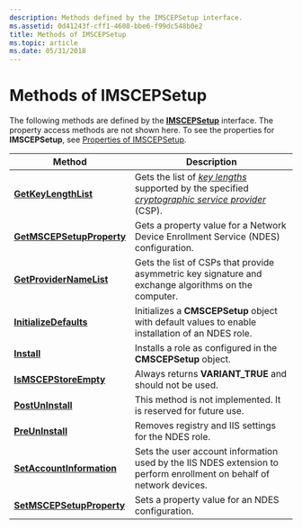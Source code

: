 ```yaml
---
description: Methods defined by the IMSCEPSetup interface.
ms.assetid: 0d41243f-cff1-4608-bbe6-f99dc548b0e2
title: Methods of IMSCEPSetup
ms.topic: article
ms.date: 05/31/2018
---
```


# Methods of IMSCEPSetup

The following methods are defined by the [**IMSCEPSetup**](/windows/desktop/api/Casetup/nn-casetup-imscepsetup) interface. The property access methods are not shown here. To see the properties for **IMSCEPSetup**, see [Properties of IMSCEPSetup](properties-of-imscepsetup.md).



| Method                                                             | Description                                                                                                                                                                                                                                                                       |
|--------------------------------------------------------------------|-----------------------------------------------------------------------------------------------------------------------------------------------------------------------------------------------------------------------------------------------------------------------------------|
| [**GetKeyLengthList**](/windows/desktop/api/Casetup/nf-casetup-imscepsetup-getkeylengthlist)           | Gets the list of [*key lengths*](../secgloss/k-gly.md) supported by the specified [*cryptographic service provider*](../secgloss/c-gly.md) (CSP). |
| [**GetMSCEPSetupProperty**](/windows/desktop/api/Casetup/nf-casetup-imscepsetup-getmscepsetupproperty) | Gets a property value for a Network Device Enrollment Service (NDES) configuration.                                                                                                                                                                                               |
| [**GetProviderNameList**](/windows/desktop/api/Casetup/nf-casetup-imscepsetup-getprovidernamelist)     | Gets the list of CSPs that provide asymmetric key signature and exchange algorithms on the computer.                                                                                                                                                                              |
| [**InitializeDefaults**](/windows/desktop/api/Casetup/nf-casetup-imscepsetup-initializedefaults)       | Initializes a **CMSCEPSetup** object with default values to enable installation of an NDES role.                                                                                                                                                                                  |
| [**Install**](/windows/desktop/api/Casetup/nf-casetup-imscepsetup-install)                             | Installs a role as configured in the **CMSCEPSetup** object.                                                                                                                                                                                                                      |
| [**IsMSCEPStoreEmpty**](/windows/desktop/api/Casetup/nf-casetup-imscepsetup-ismscepstoreempty)         | Always returns **VARIANT\_TRUE** and should not be used.                                                                                                                                                                                                                          |
| [**PostUnInstall**](/windows/desktop/api/Casetup/nf-casetup-imscepsetup-postuninstall)                 | This method is not implemented. It is reserved for future use.                                                                                                                                                                                                                    |
| [**PreUnInstall**](/windows/desktop/api/Casetup/nf-casetup-imscepsetup-preuninstall)                   | Removes registry and IIS settings for the NDES role.                                                                                                                                                                                                                              |
| [**SetAccountInformation**](/windows/desktop/api/Casetup/nf-casetup-imscepsetup-setaccountinformation) | Sets the user account information used by the IIS NDES extension to perform enrollment on behalf of network devices.                                                                                                                                                              |
| [**SetMSCEPSetupProperty**](/windows/desktop/api/Casetup/nf-casetup-imscepsetup-setmscepsetupproperty) | Sets a property value for an NDES configuration.                                                                                                                                                                                                                                  |



 

 

 
